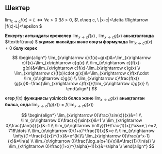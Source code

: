 ## Шектер
$\lim_{x\rightarrow c}f(x)=L \Longleftrightarrow \forall \epsilon>0 \ \exists \delta>0,$ $\ x\neq c,  \ |x-c|<\delta \Rightarrow |f(x)-L|<\epsilon $

$\textbf{Ескерту: астындағы ережелер}$ $\lim_{x\rightarrow c}f(x)$ $,$ $\lim_{x\rightarrow c}g(x)$ $\textbf{анықталғанда}$ $\textbf{ғана} $ $\textbf{жұмыс}$  $\textbf{жасайды және соңғы формулада}$ $\lim_{x\rightarrow c}g(x)\neq 0$ $\textbf{болу керек}$

$$
\begin{align*}
\lim_{x\rightarrow c}(f(x)+g(x))&=\lim_{x\rightarrow c}f(x)+\lim_{x\rightarrow c}g(x) \\
\lim_{x\rightarrow c}(f(x)-g(x))&=\lim_{x\rightarrow c}f(x)-\lim_{x\rightarrow c}g(x) \\
\lim_{x\rightarrow c}(f(x)\cdot g(x))&=\lim_{x\rightarrow c}f(x)\cdot \lim_{x\rightarrow c}g(x) \\
\lim_{x\rightarrow c}\frac{f(x)}{g(x)}&=\frac{\lim_{x\rightarrow c}f(x)}{\lim_{x\rightarrow c}g(x)} \\
\end{align*}
$$

$\textbf{егер }f(x) \textbf{ функциясы үзіліссіз болса}$ $\textbf{және}$ $\lim_{x\rightarrow c}g(x)$ $\textbf{анықталған}$ $\textbf{болса, онда }$ $\lim_{x\rightarrow c}f(g(x))=f(\lim_{x\rightarrow c}g(x))$

$$
\begin{align*}
 \lim_{x\rightarrow 0}\frac{\sin(x)}{x}&=1 \\
 \lim_{x\rightarrow 0}\frac{x}{\sin(x)}&=1 \\
 \lim_{x\rightarrow 0}\frac{\tan(x)}{x}&=1 \\
 \lim_{x\rightarrow \infty}(1+\frac{1}{x})^x&=e,\ e=2,
 718\ldots \\
 \lim_{x\rightarrow 0}(1+x)^\frac{1}{x}&=e \\
 \lim_{x\rightarrow \infty}(1+\frac{k}{x})^{l x}&=e^{kl}\\
 \lim_{x\rightarrow 0}\frac{a^x-1}{x}&=\ln(a) \\
 \lim_{x\rightarrow 0}\frac{\log_a(x+1)}{x}&=\frac{1}{\ln(a)} \\
 \lim_{x\rightarrow 0}\frac{(1+x)^{\alpha}-1}{x}&=\alpha \\
\end{align*}
$$